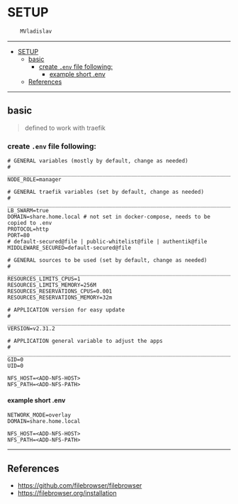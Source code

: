 # SETUP

```sh
    MVladislav
```

---

- [SETUP](#setup)
  - [basic](#basic)
    - [create `.env` file following:](#create-env-file-following)
      - [example short .env](#example-short-env)
  - [References](#references)

---

## basic

> defined to work with traefik

### create `.env` file following:

```env
# GENERAL variables (mostly by default, change as needed)
# ______________________________________________________________________________
NODE_ROLE=manager

# GENERAL traefik variables (set by default, change as needed)
# ______________________________________________________________________________
LB_SWARM=true
DOMAIN=share.home.local # not set in docker-compose, needs to be copied to .env
PROTOCOL=http
PORT=80
# default-secured@file | public-whitelist@file | authentik@file
MIDDLEWARE_SECURED=default-secured@file

# GENERAL sources to be used (set by default, change as needed)
# ______________________________________________________________________________
RESOURCES_LIMITS_CPUS=1
RESOURCES_LIMITS_MEMORY=256M
RESOURCES_RESERVATIONS_CPUS=0.001
RESOURCES_RESERVATIONS_MEMORY=32m

# APPLICATION version for easy update
# ______________________________________________________________________________
VERSION=v2.31.2

# APPLICATION general variable to adjust the apps
# ______________________________________________________________________________
GID=0
UID=0

NFS_HOST=<ADD-NFS-HOST>
NFS_PATH=<ADD-NFS-PATH>
```

#### example short .env

```env
NETWORK_MODE=overlay
DOMAIN=share.home.local

NFS_HOST=<ADD-NFS-HOST>
NFS_PATH=<ADD-NFS-PATH>
```

---

## References

- <https://github.com/filebrowser/filebrowser>
- <https://filebrowser.org/installation>
